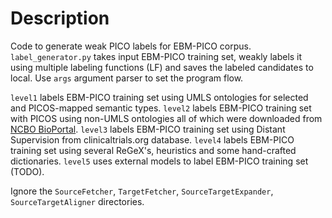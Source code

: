 # Description

Code to generate weak PICO labels for EBM-PICO corpus. `label_generator.py` takes input EBM-PICO training set, weakly labels it using multiple labeling functions (LF) and saves the labeled candidates to local. Use `args` argument parser to set the program flow.

`level1` labels EBM-PICO training set using UMLS ontologies for selected and PICOS-mapped semantic types.
`level2` labels EBM-PICO training set with PICOS using non-UMLS ontologies all of which were downloaded from [NCBO BioPortal](https://bioportal.bioontology.org/).
`level3` labels EBM-PICO training set using Distant Supervision from clinicaltrials.org database.
`level4` labels EBM-PICO training set using several ReGeX's, heuristics and some hand-crafted dictionaries.
`level5` uses external models to label EBM-PICO training set (TODO).

Ignore the `SourceFetcher`, `TargetFetcher`, `SourceTargetExpander`, `SourceTargetAligner` directories.